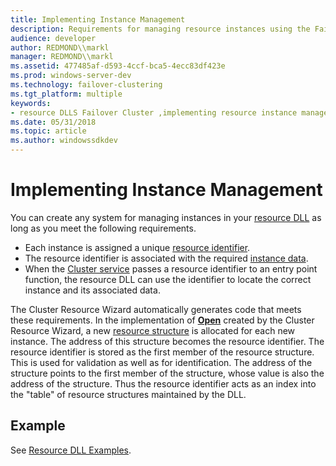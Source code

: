 ```yaml
---
title: Implementing Instance Management
description: Requirements for managing resource instances using the Failover Cluster API.
audience: developer
author: REDMOND\\markl
manager: REDMOND\\markl
ms.assetid: 477485af-d593-4ccf-bca5-4ecc83df423e
ms.prod: windows-server-dev
ms.technology: failover-clustering
ms.tgt_platform: multiple
keywords:
- resource DLLS Failover Cluster ,implementing resource instance management
ms.date: 05/31/2018
ms.topic: article
ms.author: windowssdkdev
---
```


# Implementing Instance Management

You can create any system for managing instances in your [resource DLL](resource-dlls.md) as long as you meet the following requirements.

-   Each instance is assigned a unique [resource identifier](resource-identifiers.md).
-   The resource identifier is associated with the required [instance data](instance-data.md).
-   When the [Cluster service](cluster-service.md) passes a resource identifier to an entry point function, the resource DLL can use the identifier to locate the correct instance and its associated data.

The Cluster Resource Wizard automatically generates code that meets these requirements. In the implementation of [**Open**](/windows/previous-versions/ResApi/nc-resapi-popen_routine?branch=master) created by the Cluster Resource Wizard, a new [resource structure](resource-structures.md) is allocated for each new instance. The address of this structure becomes the resource identifier. The resource identifier is stored as the first member of the resource structure. This is used for validation as well as for identification. The address of the structure points to the first member of the structure, whose value is also the address of the structure. Thus the resource identifier acts as an index into the "table" of resource structures maintained by the DLL.

## Example

See [Resource DLL Examples](https://msdn.microsoft.com/library/aa370474).

 

 




